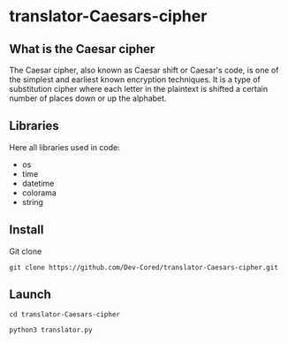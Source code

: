 # translator-Caesars-cipher

## What is the Caesar cipher

The Caesar cipher, also known as Caesar shift or Caesar's code, is one of the simplest and earliest known encryption techniques. It is a type of substitution cipher where each letter in the plaintext is shifted a certain number of places down or up the alphabet.

## Libraries
Here all libraries used in code:
- os
- time
- datetime
- colorama
- string

## Install
Git clone
```
git clone https://github.com/Dev-Cored/translator-Caesars-cipher.git
```

## Launch

```
cd translator-Caesars-cipher

python3 translator.py
```
